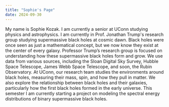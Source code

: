```yaml
---
title: "Sophie's Page"
date: 2024-09-30
---
```


My name is Sophie Kozak. I am currently a senior at UConn studying physics and astrophysics. I am currently in Prof. Jonathan Trump's research group studying supermassive black holes at cosmic dawn. Black holes were once seen as just a mathematical concept, but we now know they exist at the center of every galaxy. Professor Trump’s research group is focused on understanding how these supermassive black holes form and grow. We use data from various sources, including the Sloan Digital Sky Survey, Hubble Space Telescope, James Webb Space Telescope, and soon, the Rubin Observatory. At UConn, our research team studies the environments around black holes, measuring their mass, spin, and how they pull in matter. We also explore the relationship between black holes and their galaxies, particularly how the first black holes formed in the early universe. This semester I am currently starting a project on modeling the spectral energy distributions of binary supermassive black holes.
